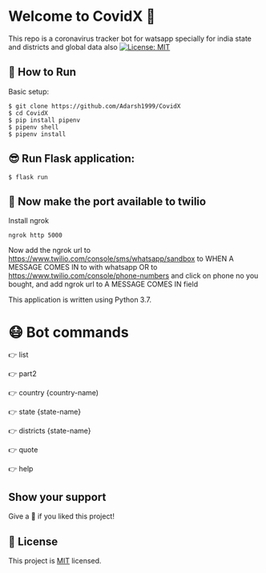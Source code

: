 # Welcome to CovidX 🤠
This repo is a coronavirus tracker bot for watsapp specially for india state and districts and global data also
[![License: MIT](https://img.shields.io/badge/License-MIT-yellow.svg)](https://choosealicense.com/licenses/mit/)



## 🤩 How to Run



Basic setup:
    
    $ git clone https://github.com/Adarsh1999/CovidX
    $ cd CovidX
    $ pip install pipenv
    $ pipenv shell
    $ pipenv install

    
## 😎 Run Flask application:

    $ flask run
    
## 🤩 Now make the port available to twilio

Install ngrok
```
ngrok http 5000
```
Now add the ngrok url to https://www.twilio.com/console/sms/whatsapp/sandbox
to WHEN A MESSAGE COMES IN to with whatsapp
OR to https://www.twilio.com/console/phone-numbers and click on phone
no you bought, and add ngrok url to A MESSAGE COMES IN field

This application is written using Python 3.7.

# 😷 Bot commands

👉 list

👉 part2

👉 country {country-name)

👉 state {state-name}

👉 districts {state-name}

👉 quote

👉 help

## Show your support

Give a 🌟 if you liked this project!

## 📝 License

This project is [MIT](https://choosealicense.com/licenses/mit/) licensed.
